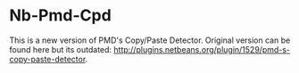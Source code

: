 Nb-Pmd-Cpd
==========

This is a new version of PMD's Copy/Paste Detector. Original version can be found here but its outdated: http://plugins.netbeans.org/plugin/1529/pmd-s-copy-paste-detector.
